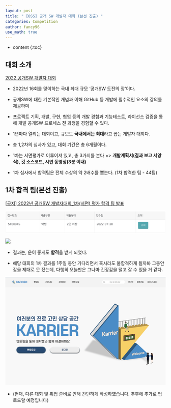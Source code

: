 ```yaml
---
layout: post
title: " [OSS] 공개 SW 개발자 대회 (본선 진출) "
categories: Competition
author: fancy96
use_math: true
---
```

* content
{:toc}


## 대회 소개

[2022 공개SW 개발자 대회](https://www.oss.kr/dev_competition)

* 2022년 16회를 맞이하는 국내 최대 규모 ‘공개SW 도전의 장’이다.

* 공개SW에 대한 기본적인 개념과 이해 GitHub 등 개발에 필수적인 요소의 강의를 제공하며

* 프로젝트 기획, 개발, 구현, 협업 등의 개발 경험과 기능테스트, 라이선스 검증을 통해 개발 공개SW 프로세스 전 과정을 경험할 수 있다.

* 1년마다 열리는 대회이고, 규모도 **국내에서는 최대**라고 꼽는 개발자 대회다.

* 총 1,2차의 심사가 있고, 대회 기간은 총 6개월이다.

* 1차는 서면평가로 이루어져 있고, 총 3가지를 본다 => **개발계획서(결과 보고 서양식), 깃 소스코드, 시연 동영상(3분 이내)**

* 1차 심사에서 합격팀은 전체 수상의 약 2배수를 뽑는다. (1차 합격한 팀 - 44팀)

## 1차 합격 팀(본선 진출)

[[공지]  2022년 공개SW 개발자대회_1차(서면) 평가 합격 팀 발표](https://www.oss.kr/dev_competition_notice/show/530e64c9-b681-442f-b140-2aeb26810cc3?page=1)

![](/assets/img/competition/oss_pass.png)

![](/assets/img/competition/oss)

* 결과는, 운이 좋게도 **합격**을 받게 되었다.

* 해당 대회의 1차 결과를 1주일 동안 기다리면서 혹시라도 불합격하게 될까봐 그동안 잠을 제대로 못 잤는데, 다행히 오늘만은 그나마 긴장감을 덜고 잘 수 있을 거 같다.

![](/assets/img/competition/oss_karrier_homepage.png)

* (현재, 다른 대회 및 취업 준비로 인해 간단하게 작성하였습니다. 추후에 추가로 업로드할 예정입니다)